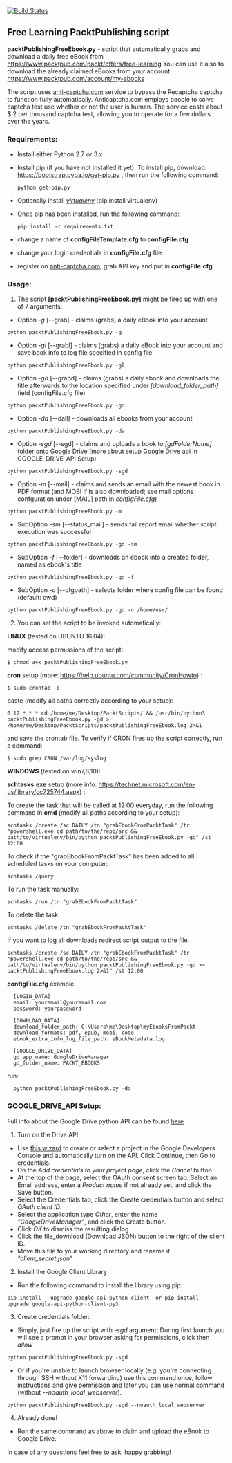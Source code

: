 [![Build Status](https://travis-ci.org/igbt6/Packt-Publishing-Free-Learning.svg?branch=master)](https://travis-ci.org/igbt6/Packt-Publishing-Free-Learning)

## Free Learning PacktPublishing script

**packtPublishingFreeEbook.py** - script that automatically grabs and download a daily free eBook from https://www.packtpub.com/packt/offers/free-learning
  You can use it also to download the already claimed eBooks from your account https://www.packtpub.com/account/my-ebooks

The script uses [anti-captcha.com](https://anti-captcha.com/) service to bypass the Recaptcha captcha to function fully automatically. Anticaptcha.com employs people to solve captcha test use whether or not the user is human. The service costs about $ 2 per thousand captcha test, allowing you to operate for a few dollars over the years.

### Requirements:
* Install either Python 2.7 or 3.x
* Install pip (if you have not installed it yet).
  To install pip, download:  https://bootstrap.pypa.io/get-pip.py ,
  then run the following command:

  ```  
  python get-pip.py
  ```
* Optionally install [*virtualenv*](http://docs.python-guide.org/en/latest/dev/virtualenvs/) (pip install virtualenv)

* Once pip has been installed, run the following command:
  ```
  pip install -r requirements.txt
  ```

* change a name of **configFileTemplate.cfg** to **configFile.cfg**  
* change your login credentials in **configFile.cfg** file
* register on [anti-captcha.com](https://anti-captcha.com/), grab API key and put in **configFile.cfg**

### Usage:
1. The script **[packtPublishingFreeEbook.py]** might be fired up with one of 7 arguments:

  - Option *-g* [--grab] - claims (grabs) a daily eBook into your account
  ```
  python packtPublishingFreeEbook.py -g
  ```

  - Option *-gl* [--grabl] - claims (grabs) a daily eBook into your account and save book info to log file specified in config file
  ```
  python packtPublishingFreeEbook.py -gl
  ```

  - Option *-gd* [--grabd] - claims (grabs) a daily ebook and downloads the title afterwards to the location specified under *[download_folder_path]* field (configFile.cfg file)
  ```
  python packtPublishingFreeEbook.py -gd
  ```

  - Option *-da* [--dall] - downloads all ebooks from your account
  ```
  python packtPublishingFreeEbook.py -da
  ```

  - Option *-sgd* [--sgd] - claims and uploads a book to *[gdFolderName]* folder onto Google Drive (more about setup Google Drive api in GOOGLE_DRIVE_API Setup)  
  ```
  python packtPublishingFreeEbook.py -sgd
  ```

  - Option *-m* [--mail] - claims and sends an email with the newest book in PDF format (and MOBI if is also downloaded; see mail options confguration under [MAIL] path in *configFile.cfg*)
  ```
  python packtPublishingFreeEbook.py -m
  ```

  - SubOption *-sm* [--status_mail] - sends fail report email whether script execution was successful
  ```
  python packtPublishingFreeEbook.py -gd -sm
  ```

  - SubOption *-f* [--folder] - downloads an ebook into a created folder, named as ebook's title
  ```
  python packtPublishingFreeEbook.py -gd -f
  ```

  - SubOption *-c* [--cfgpath] - selects folder where config file can be found (default: cwd)
  ```
  python packtPublishingFreeEbook.py -gd -c /home/usr/
  ```

2. You can set the script to be invoked automatically:

  **LINUX** (tested on UBUNTU 16.04):

  modify access permissions of the script:

  ```
  $ chmod a+x packtPublishingFreeEbook.py
  ```

  **cron** setup (more: https://help.ubuntu.com/community/CronHowto) :

  ```
  $ sudo crontab -e
  ```

  paste (modify all paths correctly according to your setup):

  ```
  0 12 * * * cd /home/me/Desktop/PacktScripts/ && /usr/bin/python3 packtPublishingFreeEbook.py -gd > /home/me/Desktop/PacktScripts/packtPublishingFreeEbook.log 2>&1
  ```

  and save the crontab file. To verify if CRON fires up the script correctly, run a command:

  ```
  $ sudo grep CRON /var/log/syslog
  ```

  **WINDOWS** (tested on win7,8,10):

  **schtasks.exe** setup (more info: https://technet.microsoft.com/en-us/library/cc725744.aspx) :

  To create the task that will be called at 12:00 everyday, run the following command in **cmd** (modify all paths according to your setup):

  ```
  schtasks /create /sc DAILY /tn "grabEbookFromPacktTask" /tr "powershell.exe cd path/to/the/repo/src && path/to/virtualenv/bin/python packtPublishingFreeEbook.py -gd" /st 12:00
  ```

  To check if the "grabEbookFromPacktTask" has been added to all scheduled tasks on your computer:

  ```
  schtasks /query
  ```

  To run the task manually:

  ```
  schtasks /run /tn "grabEbookFromPacktTask"
  ```  

  To delete the task:

  ```
  schtasks /delete /tn "grabEbookFromPacktTask"
  ```

  If you want to log all downloads redirect script output to the file.
  ```
  schtasks /create /sc DAILY /tn "grabEbookFromPacktTask" /tr "powershell.exe cd path/to/the/repo/src && path/to/virtualenv/bin/python packtPublishingFreeEbook.py -gd >> packtPublishingFreeEbook.log 2>&1" /st 12:00
  ```

  **configFile.cfg** example:
  ```
    [LOGIN_DATA]
    email: youremail@youremail.com
    password: yourpassword    

    [DOWNLOAD_DATA]
    download_folder_path: C:\Users\me\Desktop\myEbooksFromPackt
    download_formats: pdf, epub, mobi, code
    ebook_extra_info_log_file_path: eBookMetadata.log

    [GOOGLE_DRIVE_DATA]
    gd_app_name: GoogleDriveManager
    gd_folder_name: PACKT_EBOOKS
  ```
  run:
  ```
    python packtPublishingFreeEbook.py -da
  ```

### GOOGLE_DRIVE_API Setup:
Full info about the Google Drive python API can be found [here](https://developers.google.com/drive/v3/web/quickstart/python)  

1. Turn on the Drive API  
  - Use [this wizard](https://console.developers.google.com/flows/enableapi?apiid=drive) to create or select a project in the Google Developers Console and automatically turn on the API. Click Continue, then Go to credentials.
  - On the *Add credentials to your project page*, click the *Cancel* button.
  - At the top of the page, select the OAuth consent screen tab. Select an Email address, enter a *Product name* if not already set, and click the Save button.
  - Select the Credentials tab, click the Create credentials button and select *OAuth client ID*.
  - Select the application type *Other*, enter the name *"GoogleDriveManager"*, and click the Create button.
  - Click *OK* to dismiss the resulting dialog.
  - Click the file_download (Download JSON) button to the right of the client ID.
  - Move this file to your working directory and rename it *"client_secret.json"*

2. Install the Google Client Library
  - Run the following command to install the library using pip:
  ```
  pip install --upgrade google-api-python-client  or pip install --upgrade google-api-python-client-py3
  ```

3. Create credentials folder:
  - Simply, just fire up the script with *-sgd* argument; During first launch you will see a prompt in your browser asking for permissions, click then *allow*
  ```
  python packtPublishingFreeEbook.py -sgd
  ```  
  - Or if you're unable to launch browser locally (e.g. you're connecting through SSH without X11 forwarding) use this command once, follow instructions and give permission and later you can use normal command (without *--noauth_local_webserver*).
  ```
  python packtPublishingFreeEbook.py -sgd --noauth_local_webserver
  ```  
4. Already done!
  - Run the same command as above to claim and upload the eBook to Google Drive.


In case of any questions feel free to ask, happy grabbing!
